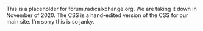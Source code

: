 This is a placeholder for forum.radicalxchange.org. We are taking it down in November of 2020. The CSS is a hand-edited version of the CSS for our main site. I'm sorry this is so janky.